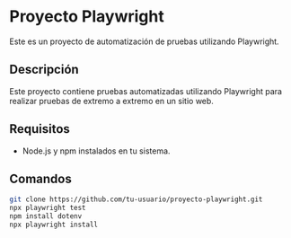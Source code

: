 # Proyecto Playwright

Este es un proyecto de automatización de pruebas utilizando Playwright.

## Descripción

Este proyecto contiene pruebas automatizadas utilizando Playwright para realizar pruebas de extremo a extremo en un sitio web.

## Requisitos

- Node.js y npm instalados en tu sistema.

## Comandos

```bash
git clone https://github.com/tu-usuario/proyecto-playwright.git
npx playwright test
npm install dotenv
npx playwright install

